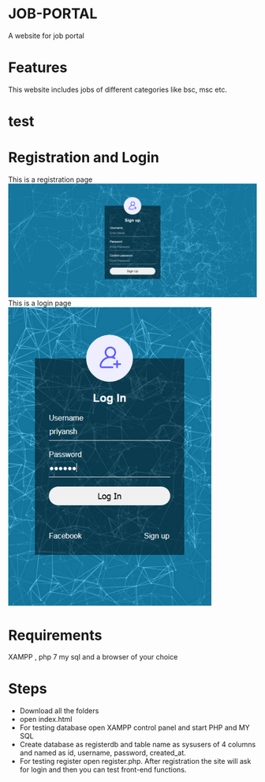 # JOB-PORTAL
A website for job portal
# Features
This website includes jobs of different categories like bsc, msc etc.
# test
# Registration and Login
This is a registration page
![](screenshots/registration.PNG)
This is a login page
![](screenshots/login.PNG)
# Requirements
XAMPP , php 7 my sql and a browser of your choice
# Steps
* Download all the folders
* open index.html
* For testing database open XAMPP control panel and start PHP and MY SQL
* Create database as registerdb and table name as sysusers of 4 columns and named as id, username, password, created_at.
* For testing register open register.php. After registration the site will ask for login and then you can test front-end functions.
